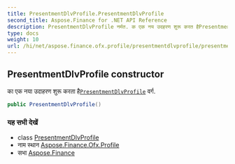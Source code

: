 ```yaml
---
title: PresentmentDlvProfile.PresentmentDlvProfile
second_title: Aspose.Finance for .NET API Reference
description: PresentmentDlvProfile नर्मत. क एक नय उदहरण शुरू करत हैPresentmentDlvProfile वर्ग.
type: docs
weight: 10
url: /hi/net/aspose.finance.ofx.profile/presentmentdlvprofile/presentmentdlvprofile/
---
```

## PresentmentDlvProfile constructor

का एक नया उदाहरण शुरू करता है[`PresentmentDlvProfile`](../) वर्ग.

```csharp
public PresentmentDlvProfile()
```

### यह सभी देखें

* class [PresentmentDlvProfile](../)
* नाम स्थान [Aspose.Finance.Ofx.Profile](../../presentmentdlvprofile/)
* सभा [Aspose.Finance](../../../)


